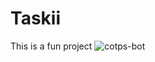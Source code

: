 # Taskii

This is a fun project ![cotps-bot](https://user-images.githubusercontent.com/61361540/170825476-518ee810-7ee2-404e-9907-940dc7d1b2bf.png)
